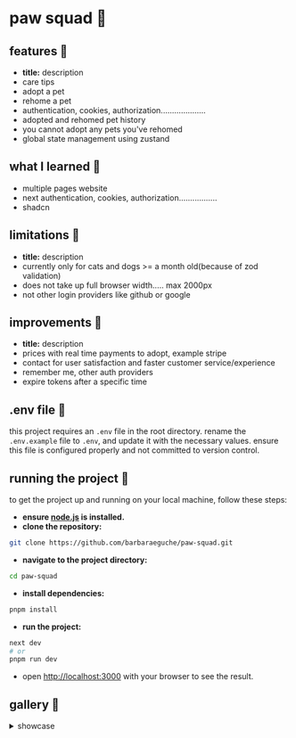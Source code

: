# paw squad 🐾


## features 👾
- **title:** description
- care tips
- adopt a pet
- rehome a pet
- authentication, cookies, authorization....................
- adopted and rehomed pet history
- you cannot adopt any pets you've rehomed
- global state management using zustand

## what I learned 💭
- multiple pages website
- next authentication, cookies, authorization.................
- shadcn

## limitations 🚨
- **title:** description
- currently only for cats and dogs >= a month old(because of zod validation)
- does not take up full browser width..... max 2000px
- not other login providers like github or google

## improvements 🌱
- **title:** description
- prices with real time payments to adopt, example stripe
- contact for user satisfaction and faster customer service/experience
- remember me, other auth providers
- expire tokens after a specific time

## .env file 📄
this project requires an `.env` file in the root directory. rename the `.env.example` file to `.env`, and update it with the necessary values. ensure this file is configured properly and not committed to version control.

## running the project 🏁
to get the project up and running on your local machine, follow these steps:

- **ensure [node.js](https://nodejs.org/en) is installed.**
- **clone the repository:**
```bash
git clone https://github.com/barbaraeguche/paw-squad.git
```
- **navigate to the project directory:**
```bash
cd paw-squad
```
- **install dependencies:**
```bash
pnpm install
```
- **run the project:**
```bash
next dev
# or
pnpm run dev
```
- open [http://localhost:3000](http://localhost:3000) with your browser to see the result.

## gallery 📸
<details>
  <summary>showcase</summary>

</details>